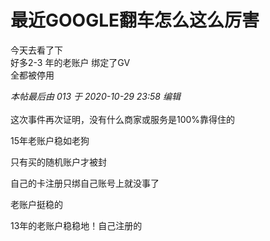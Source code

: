 # 最近GOOGLE翻车怎么这么厉害


今天去看了下<br />
好多2-3 年的老账户 绑定了GV<br />
全都被停用

<i class="pstatus"> 本帖最后由 013 于 2020-10-29 23:58 编辑 </i><br />
<br />
这次事件再次证明，没有什么商家或服务是100%靠得住的

15年老账户稳如老狗

只有买的随机账户才被封

自己的卡注册只绑自己账号上就没事了

老账户挺稳的<img id="aimg_mmtfm" onclick="zoom(this, this.src, 0, 0, 0)" class="zoom" src="https://cdn.jsdelivr.net/gh/hishis/forum-master/public/images/patch.gif" onmouseover="img_onmouseoverfunc(this)" onload="thumbImg(this)" border="0" alt="" />

13年的老账户稳稳地！自己注册的<img id="aimg_NtVdi" onclick="zoom(this, this.src, 0, 0, 0)" class="zoom" src="https://cdn.jsdelivr.net/gh/hishis/forum-master/public/images/patch.gif" onmouseover="img_onmouseoverfunc(this)" onload="thumbImg(this)" border="0" alt="" />
